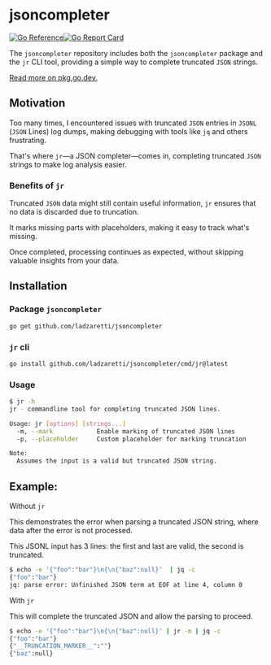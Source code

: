 # jsoncompleter

[![Go Reference](https://pkg.go.dev/badge/github.com/ladzaretti/jsoncompleter.svg)](https://pkg.go.dev/github.com/ladzaretti/jsoncompleter)[![Go Report Card](https://goreportcard.com/badge/github.com/ladzaretti/jsoncompleter)](https://goreportcard.com/report/github.com/ladzaretti/jsoncompleter)

The `jsoncompleter` repository includes both the `jsoncompleter` package and the `jr` CLI tool, providing a simple way to complete truncated `JSON` strings.

[Read more on pkg.go.dev.](https://pkg.go.dev/github.com/ladzaretti/jsoncompleter)

## Motivation

Too many times, I encountered issues with truncated `JSON` entries in `JSONL` (`JSON` Lines) log dumps, making debugging with tools like `jq` and others frustrating.

That's where `jr`—a JSON completer—comes in, completing truncated `JSON` strings to make log analysis easier.

### Benefits of `jr`

Truncated `JSON` data might still contain useful information, `jr` ensures that no data is discarded due to truncation. 

It marks missing parts with placeholders, making it easy to track what's missing.

Once completed, processing continues as expected, without skipping valuable insights from your data.

## Installation

### Package `jsoncompleter`
```bash
go get github.com/ladzaretti/jsoncompleter
```

### `jr` cli
```bash
go install github.com/ladzaretti/jsoncompleter/cmd/jr@latest
```

### Usage
```bash
$ jr -h
jr - commandline tool for completing truncated JSON lines.

Usage: jr [options] [strings...]
  -m, --mark            Enable marking of truncated JSON lines
  -p, --placeholder     Custom placeholder for marking truncation

Note:
  Assumes the input is a valid but truncated JSON string.
```


## Example:

Without `jr`

This demonstrates the error when parsing a truncated JSON string, where data after the error is not processed.

This JSONL input has 3 lines: the first and last are valid, the second is truncated.

```bash
$ echo -e '{"foo":"bar"}\n{\n{"baz":null}'  | jq -c
{"foo":"bar"}
jq: parse error: Unfinished JSON term at EOF at line 4, column 0
```

With `jr`

This will complete the truncated JSON and allow the parsing to proceed.

```bash
$ echo -e '{"foo":"bar"}\n{\n{"baz":null}' | jr -m | jq -c
{"foo":"bar"}
{"__TRUNCATION_MARKER__":""}
{"baz":null}
```